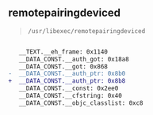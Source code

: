 ## remotepairingdeviced

> `/usr/libexec/remotepairingdeviced`

```diff

   __TEXT.__eh_frame: 0x1140
   __DATA_CONST.__auth_got: 0x18a8
   __DATA_CONST.__got: 0x868
-  __DATA_CONST.__auth_ptr: 0x8b0
+  __DATA_CONST.__auth_ptr: 0x8b8
   __DATA_CONST.__const: 0x2ee0
   __DATA_CONST.__cfstring: 0x40
   __DATA_CONST.__objc_classlist: 0xc8

```
